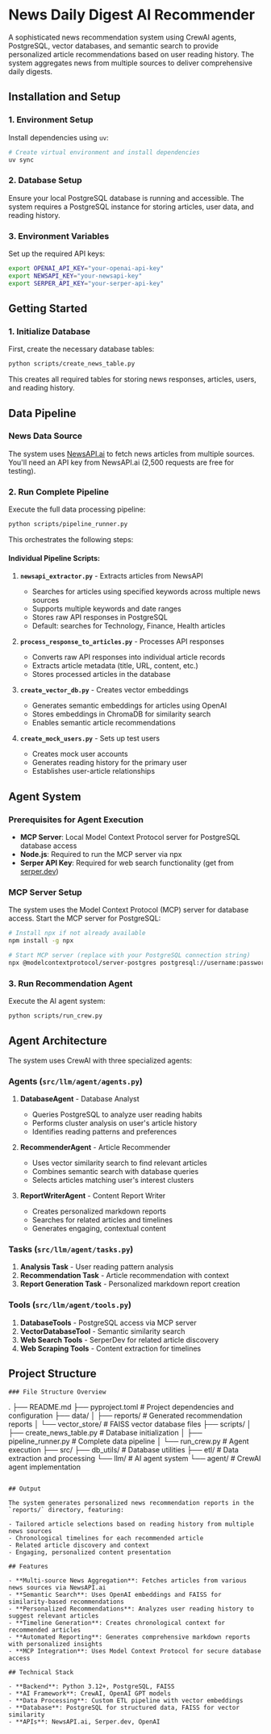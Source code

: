 # News Daily Digest AI Recommender

A sophisticated news recommendation system using CrewAI agents, PostgreSQL, vector databases, and semantic search to provide personalized article recommendations based on user reading history. The system aggregates news from multiple sources to deliver comprehensive daily digests.

## Installation and Setup

### 1. Environment Setup

Install dependencies using `uv`:

```bash
# Create virtual environment and install dependencies
uv sync
```

### 2. Database Setup

Ensure your local PostgreSQL database is running and accessible. The system requires a PostgreSQL instance for storing articles, user data, and reading history.

### 3. Environment Variables

Set up the required API keys:

```bash
export OPENAI_API_KEY="your-openai-api-key"
export NEWSAPI_KEY="your-newsapi-key"
export SERPER_API_KEY="your-serper-api-key"
```

## Getting Started

### 1. Initialize Database

First, create the necessary database tables:

```bash
python scripts/create_news_table.py
```

This creates all required tables for storing news responses, articles, users, and reading history.

## Data Pipeline

### News Data Source

The system uses [NewsAPI.ai](https://newsapi.ai/documentation?tab=introduction) to fetch news articles from multiple sources. You'll need an API key from NewsAPI.ai (2,500 requests are free for testing).

### 2. Run Complete Pipeline

Execute the full data processing pipeline:

```bash
python scripts/pipeline_runner.py
```

This orchestrates the following steps:

#### Individual Pipeline Scripts:

1. **`newsapi_extractor.py`** - Extracts articles from NewsAPI
   - Searches for articles using specified keywords across multiple news sources
   - Supports multiple keywords and date ranges
   - Stores raw API responses in PostgreSQL
   - Default: searches for Technology, Finance, Health articles

2. **`process_response_to_articles.py`** - Processes API responses
   - Converts raw API responses into individual article records
   - Extracts article metadata (title, URL, content, etc.)
   - Stores processed articles in the database

3. **`create_vector_db.py`** - Creates vector embeddings
   - Generates semantic embeddings for articles using OpenAI
   - Stores embeddings in ChromaDB for similarity search
   - Enables semantic article recommendations

4. **`create_mock_users.py`** - Sets up test users
   - Creates mock user accounts
   - Generates reading history for the primary user
   - Establishes user-article relationships

## Agent System

### Prerequisites for Agent Execution

- **MCP Server**: Local Model Context Protocol server for PostgreSQL database access
- **Node.js**: Required to run the MCP server via npx
- **Serper API Key**: Required for web search functionality (get from [serper.dev](https://serper.dev/))

### MCP Server Setup

The system uses the Model Context Protocol (MCP) server for database access. Start the MCP server for PostgreSQL:

```bash
# Install npx if not already available
npm install -g npx

# Start MCP server (replace with your PostgreSQL connection string)
npx @modelcontextprotocol/server-postgres postgresql://username:password@localhost:5432/database_name
```

### 3. Run Recommendation Agent

Execute the AI agent system:

```bash
python scripts/run_crew.py
```

## Agent Architecture

The system uses CrewAI with three specialized agents:

### Agents (`src/llm/agent/agents.py`)

1. **DatabaseAgent** - Database Analyst
   - Queries PostgreSQL to analyze user reading habits
   - Performs cluster analysis on user's article history
   - Identifies reading patterns and preferences

2. **RecommenderAgent** - Article Recommender
   - Uses vector similarity search to find relevant articles
   - Combines semantic search with database queries
   - Selects articles matching user's interest clusters

3. **ReportWriterAgent** - Content Report Writer
   - Creates personalized markdown reports
   - Searches for related articles and timelines
   - Generates engaging, contextual content

### Tasks (`src/llm/agent/tasks.py`)

1. **Analysis Task** - User reading pattern analysis
2. **Recommendation Task** - Article recommendation with context
3. **Report Generation Task** - Personalized markdown report creation

### Tools (`src/llm/agent/tools.py`)

1. **DatabaseTools** - PostgreSQL access via MCP server
2. **VectorDatabaseTool** - Semantic similarity search
3. **Web Search Tools** - SerperDev for related article discovery
4. **Web Scraping Tools** - Content extraction for timelines

## Project Structure

```
### File Structure Overview

```
.
├── README.md
├── pyproject.toml           # Project dependencies and configuration
├── data/
│   ├── reports/            # Generated recommendation reports
│   └── vector_store/       # FAISS vector database files
├── scripts/
│   ├── create_news_table.py     # Database initialization
│   ├── pipeline_runner.py       # Complete data pipeline
│   └── run_crew.py              # Agent execution
├── src/
    ├── db_utils/               # Database utilities
    ├── etl/                    # Data extraction and processing
    └── llm/                    # AI agent system
       └── agent/              # CrewAI agent implementation

```

## Output

The system generates personalized news recommendation reports in the `reports/` directory, featuring:

- Tailored article selections based on reading history from multiple news sources
- Chronological timelines for each recommended article
- Related article discovery and context
- Engaging, personalized content presentation

## Features

- **Multi-source News Aggregation**: Fetches articles from various news sources via NewsAPI.ai
- **Semantic Search**: Uses OpenAI embeddings and FAISS for similarity-based recommendations
- **Personalized Recommendations**: Analyzes user reading history to suggest relevant articles
- **Timeline Generation**: Creates chronological context for recommended articles
- **Automated Reporting**: Generates comprehensive markdown reports with personalized insights
- **MCP Integration**: Uses Model Context Protocol for secure database access

## Technical Stack

- **Backend**: Python 3.12+, PostgreSQL, FAISS
- **AI Framework**: CrewAI, OpenAI GPT models
- **Data Processing**: Custom ETL pipeline with vector embeddings
- **Database**: PostgreSQL for structured data, FAISS for vector similarity
- **APIs**: NewsAPI.ai, Serper.dev, OpenAI

